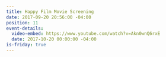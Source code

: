 ```yaml
---
title: Happy Film Movie Screening
date: 2017-09-20 20:56:00 -04:00
position: 11
event-details:
  video-embed: https://www.youtube.com/watch?v=Akn0wnQ6rxE
  date: 2017-10-20 00:00:00 -04:00
is-friday: true
---
```


